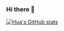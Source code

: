 ### Hi there 👋

[![Hua's GitHub stats](https://github-readme-stats.vercel.app/api?username=lianghua1987)](https://github.com/lianghua1987)
